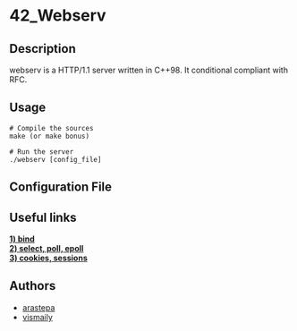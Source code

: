 # 42_Webserv

## Description

webserv is a HTTP/1.1 server written in C++98. It conditional compliant with RFC.

## Usage

```shell
# Compile the sources
make (or make bonus)
```
```shell
# Run the server
./webserv [config_file]
```

## Configuration File

## Useful links
[__1) bind__](https://www.youtube.com/watch?v=059EKGJWilU) <br>
[__2) select, poll, epoll__](https://www.youtube.com/watch?v=CKgvjrDqriY) <br>
[__3) cookies, sessions__](https://www.youtube.com/watch?v=cpFfzE9eGT0)

## Authors

* [arastepa](https://github.com/arastepa)
* [vismaily](https://github.com/nenieiri)
